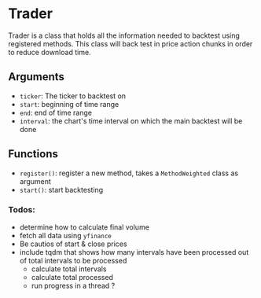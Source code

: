# Trader
Trader is a class that holds all the information needed to backtest using registered methods. This class will back test in price action chunks in order to reduce download time.

## Arguments
- `ticker`: The ticker to backtest on
- `start`: beginning of time range 
- `end`: end of time range
- `interval`: the chart's time interval on which the main backtest will be done

## Functions
- `register()`: register a new method, takes a `MethodWeighted` class as argument
- `start()`: start backtesting

### Todos:
- determine how to calculate final volume
- fetch all data using `yfinance`
- Be cautios of start & close prices
- include tqdm that shows how many intervals have been processed out of total intervals to be processed
  - calculate total intervals 
  - calculate total processed 
  - run progress in a thread ? 